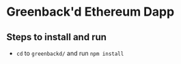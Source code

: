 # Greenback'd Ethereum Dapp

## Steps to install and run
* `cd` to `greenbackd/` and run `npm install`